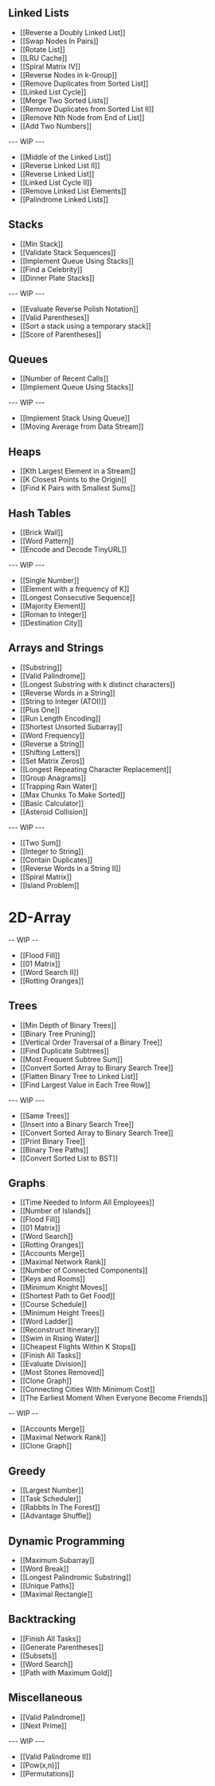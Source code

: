 ## Linked Lists

* [[Reverse a Doubly Linked List]]
* [[Swap Nodes In Pairs]]
* [[Rotate List]]
* [[LRU Cache]]
* [[Spiral Matrix IV]]
* [[Reverse Nodes in k-Group]]
* [[Remove Duplicates from Sorted List]]
* [[Linked List Cycle]]
* [[Merge Two Sorted Lists]]
* [[Remove Duplicates from Sorted List II]]
* [[Remove Nth Node from End of List]]
* [[Add Two Numbers]]

--- WIP ---

* [[Middle of the Linked List]]
* [[Reverse Linked List II]]
* [[Reverse Linked List]]
* [[Linked List Cycle II]]
* [[Remove Linked List Elements]]
* [[Palindrome Linked Lists]]

## Stacks

* [[Min Stack]]
* [[Validate Stack Sequences]]
* [[Implement Queue Using Stacks]]
* [[Find a Celebrity]]
* [[Dinner Plate Stacks]]

--- WIP ---

* [[Evaluate Reverse Polish Notation]]
* [[Valid Parentheses]]
* [[Sort a stack using a temporary stack]]
* [[Score of Parentheses]]

## Queues

* [[Number of Recent Calls]]
* [[Implement Queue Using Stacks]]

--- WIP ---

* [[Implement Stack Using Queue]]
* [[Moving Average from Data Stream]]

## Heaps

* [[Kth Largest Element in a Stream]]
* [[K Closest Points to the Origin]]
* [[Find K Pairs with Smallest Sums]]

## Hash Tables

* [[Brick Wall]]
* [[Word Pattern]]
* [[Encode and Decode TinyURL]]

--- WIP ---

* [[Single Number]]
* [[Element with a frequency of K]]
* [[Longest Consecutive Sequence]]
* [[Majority Element]]
* [[Roman to Integer]]
* [[Destination City]]


## Arrays and Strings

* [[Substring]]
* [[Valid Palindrome]]
* [[Longest Substring with k distinct characters]]
* [[Reverse Words in a String]]
* [[String to Integer (ATOI)]]
* [[Plus One]]
* [[Run Length Encoding]]
* [[Shortest Unsorted Subarray]]
* [[Word Frequency]]
* [[Reverse a String]]
* [[Shifting Letters]]
* [[Set Matrix Zeros]]
* [[Longest Repeating Character Replacement]]
* [[Group Anagrams]]
* [[Trapping Rain Water]]
* [[Max Chunks To Make Sorted]]
* [[Basic Calculator]]
* [[Asteroid Collision]]

--- WIP ---

* [[Two Sum]]
* [[Integer to String]]
* [[Contain Duplicates]]
* [[Reverse Words in a String II]]
* [[Spiral Matrix]]
* [[Island Problem]]

# 2D-Array

-- WIP --
* [[Flood Fill]]
* [[01 Matrix]]
* [[Word Search II]]
* [[Rotting Oranges]]

## Trees

* [[Min Depth of Binary Trees]]
* [[Binary Tree Pruning]]
* [[Vertical Order Traversal of a Binary Tree]]
* [[Find Duplicate Subtrees]]
* [[Most Frequent Subtree Sum]]
* [[Convert Sorted Array to Binary Search Tree]]
* [[Flatten Binary Tree to Linked List]]
* [[Find Largest Value in Each Tree Row]]

--- WIP ---
* [[Same Trees]]
* [[Insert into a Binary Search Tree]]
* [[Convert Sorted Array to Binary Search Tree]]
* [[Print Binary Tree]]
* [[Binary Tree Paths]]
* [[Convert Sorted List to BST]]

## Graphs

* [[Time Needed to Inform All Employees]]
* [[Number of Islands]]
* [[Flood Fill]]
* [[01 Matrix]]
* [[Word Search]]
* [[Rotting Oranges]]
* [[Accounts Merge]]
* [[Maximal Network Rank]]
* [[Number of Connected Components]]
* [[Keys and Rooms]]
* [[Minimum Knight Moves]]
* [[Shortest Path to Get Food]]
* [[Course Schedule]]
* [[Minimum Height Trees]]
* [[Word Ladder]]
* [[Reconstruct Itinerary]]
* [[Swim in Rising Water]]
* [[Cheapest Flights Within K Stops]]
* [[Finish All Tasks]]
* [[Evaluate Division]]
* [[Most Stones Removed]]
* [[Clone Graph]]
* [[Connecting Cities With Minimum Cost]]
* [[The Earliest Moment When Everyone Become Friends]]

-- WIP --
* [[Accounts Merge]]
* [[Maximal Network Rank]]
* [[Clone Graph]]

## Greedy

* [[Largest Number]]
* [[Task Scheduler]]
* [[Rabbits In The Forest]]
* [[Advantage Shuffle]]

##  Dynamic Programming

* [[Maximum Subarray]]
* [[Word Break]]
* [[Longest Palindromic Substring]]
* [[Unique Paths]]
* [[Maximal Rectangle]]

## Backtracking

* [[Finish All Tasks]]
* [[Generate Parentheses]]
* [[Subsets]]
* [[Word Search]]
* [[Path with Maximum Gold]]

## Miscellaneous 

* [[Valid Palindrome]]
* [[Next Prime]]

--- WIP ---
* [[Valid Palindrome II]]
* [[Pow(x,n)]]
* [[Permutations]]
